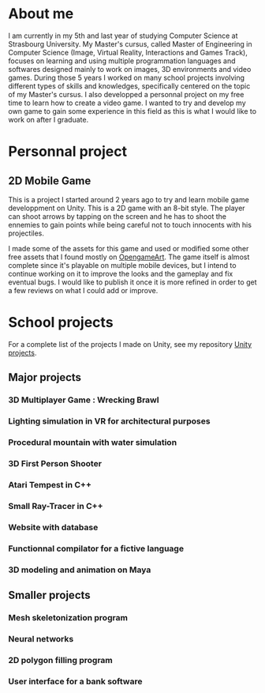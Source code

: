 # About me

I am currently in my 5th and last year of studying Computer Science at Strasbourg University. My Master's cursus, called Master of Engineering in Computer Science (Image, Virtual Reality, Interactions and Games Track), focuses on learning and using multiple programmation languages and softwares designed mainly to work on images, 3D environments and video games. During those 5 years I worked on many school projects involving different types of skills and knowledges, specifically centered on the topic of my Master's cursus. I also developped a personnal project on my free time to learn how to create a video game. I wanted to try and develop my own game to gain some experience in this field as this is what I would like to work on after I graduate.

# Personnal project

## 2D Mobile Game

This is a project I started around 2 years ago to try and learn mobile game developpment on Unity. This is a 2D game with an 8-bit style. The player can shoot arrows by tapping on the screen and he has to shoot the ennemies to gain points while being careful not to touch innocents with his projectiles.

I made some of the assets for this game and used or modified some other free assets that I found mostly on [OpengameArt](https://opengameart.org/). The game itself is almost complete since it's playable on multiple mobile devices, but I intend to continue working on it to improve the looks and the gameplay and fix eventual bugs. I would like to publish it once it is more refined in order to get a few reviews on what I could add or improve.

# School projects

For a complete list of the projects I made on Unity, see my repository [Unity projects](https://github.com/gregho67/unity-projects).

## Major projects

### 3D Multiplayer Game : Wrecking Brawl

### Lighting simulation in VR for architectural purposes

### Procedural mountain with water simulation

### 3D First Person Shooter

### Atari Tempest in C++

### Small Ray-Tracer in C++

### Website with database

### Functionnal compilator for a fictive language

### 3D modeling and animation on Maya

## Smaller projects

### Mesh skeletonization program

### Neural networks

### 2D polygon filling program

### User interface for a bank software
